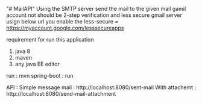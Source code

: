 "# MailAPI" 
Using the SMTP server send the mail to the given mail
gamil account not should be 2-step verification
and less secure gmail server 
usign below url you enable the less-secure = https://myaccount.google.com/lesssecureapps

requirement for run this application 
1. java 8
2. maven
3. any java EE editor

run : mvn spring-boot : run

API : 
Simple message mail : http://localhost:8080/sent-mail
With attachemt : http://localhost:8080/send-mail-attachment
